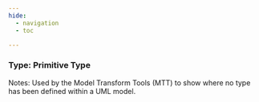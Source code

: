 ```yaml
---
hide:
  - navigation
  - toc

---
```


### Type: Primitive Type


Notes: Used by the Model Transform Tools (MTT) to show where no type has been defined within a UML model.


